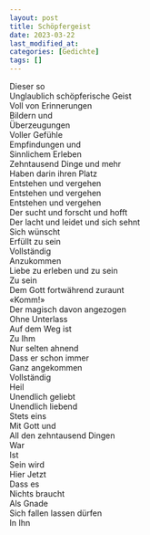 ```yaml
---
layout: post
title: Schöpfergeist
date: 2023-03-22
last_modified_at:
categories: [Gedichte]
tags: []
---
```


Dieser so  
Unglaublich schöpferische Geist  
Voll von Erinnerungen   
Bildern und  
Überzeugungen  
Voller Gefühle  
Empfindungen und  
Sinnlichem Erleben   
Zehntausend Dinge und mehr  
Haben darin ihren Platz  
Entstehen und vergehen  
Entstehen und vergehen  
Entstehen und vergehen  
Der sucht und forscht und hofft  
Der lacht und leidet und sich sehnt  
Sich wünscht  
Erfüllt zu sein  
Vollständig  
Anzukommen  
Liebe zu erleben und zu sein  
Zu sein  
Dem Gott fortwährend zuraunt  
«Komm!»  
Der magisch davon angezogen  
Ohne Unterlass  
Auf dem Weg ist  
Zu Ihm  
Nur selten ahnend  
Dass er schon immer  
Ganz angekommen  
Vollständig  
Heil  
Unendlich geliebt  
Unendlich liebend  
Stets eins  
Mit Gott und  
All den zehntausend Dingen  
War  
Ist  
Sein wird  
Hier Jetzt  
Dass es  
Nichts braucht  
Als Gnade  
Sich fallen lassen dürfen  
In Ihn